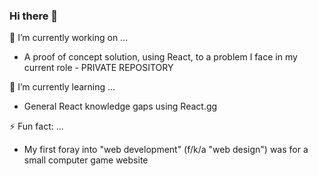 ### Hi there 👋

🔭 I’m currently working on ...
- A proof of concept solution, using React, to a problem I face in my current role - PRIVATE REPOSITORY

🌱 I’m currently learning ...
- General React knowledge gaps using React.gg

⚡ Fun fact: ...
- My first foray into "web development" (f/k/a "web design") was for a small computer game website


<!--
**mreed4/mreed4** is a ✨ _special_ ✨ repository because its `README.md` (this file) appears on your GitHub profile.

Here are some ideas to get you started:

- 🔭 I’m currently working on ...
- 🌱 I’m currently learning ...
- 👯 I’m looking to collaborate on ...
- 🤔 I’m looking for help with ...
- 💬 Ask me about ...
- 📫 How to reach me: ...
- 😄 Pronouns: ...
- ⚡ Fun fact: ...
-->
